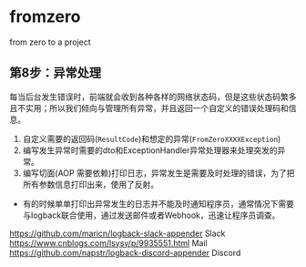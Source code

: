 # fromzero
from zero to a project

## 第8步：异常处理
每当后台发生错误时，前端就会收到各种各样的网络状态码，但是这些状态码繁多且不实用；所以我们倾向与管理所有异常，并且返回一个自定义的错误处理码和信息。

1. 自定义需要的返回码(`ResultCode`)和想定的异常(`FromZeroXXXXException`)
2. 编写发生异常时需要的dto和ExceptionHandler异常处理器来处理突发的异常。  
3. 编写切面(AOP 需要依赖)打印日志，异常发生是需要及时处理的错误，为了把所有参数信息打印出来，使用了反射。  

* 有的时候单单打印出异常发生的日志并不能及时通知程序员，通常情况下需要与logback联合使用，通过发送邮件或者Webhook，迅速让程序员调查。

https://github.com/maricn/logback-slack-appender Slack    
https://www.cnblogs.com/lsysy/p/9935551.html Mail   
https://github.com/napstr/logback-discord-appender Discord 


